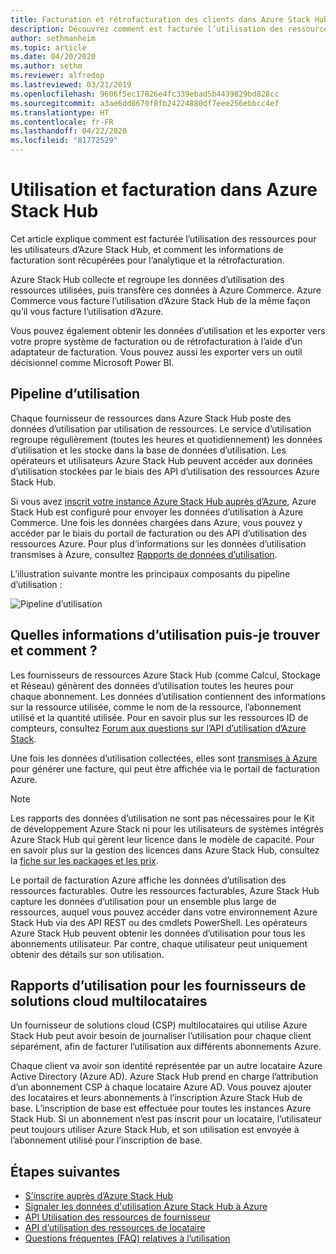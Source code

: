 ```yaml
---
title: Facturation et rétrofacturation des clients dans Azure Stack Hub
description: Découvrez comment est facturée l’utilisation des ressources pour les utilisateurs d’Azure Stack Hub, et comment les informations de facturation sont récupérées pour l’analytique et la rétrofacturation.
author: sethmanheim
ms.topic: article
ms.date: 04/20/2020
ms.author: sethm
ms.reviewer: alfredop
ms.lastreviewed: 03/21/2019
ms.openlocfilehash: 9606f5ec17826e4fc339ebad5b4439829bd828cc
ms.sourcegitcommit: a3ae6dd8670f8fb24224880df7eee256ebbcc4ef
ms.translationtype: HT
ms.contentlocale: fr-FR
ms.lasthandoff: 04/22/2020
ms.locfileid: "81772529"
---
```

# <a name="usage-and-billing-in-azure-stack-hub"></a>Utilisation et facturation dans Azure Stack Hub

Cet article explique comment est facturée l’utilisation des ressources pour les utilisateurs d’Azure Stack Hub, et comment les informations de facturation sont récupérées pour l’analytique et la rétrofacturation.

Azure Stack Hub collecte et regroupe les données d’utilisation des ressources utilisées, puis transfère ces données à Azure Commerce. Azure Commerce vous facture l’utilisation d’Azure Stack Hub de la même façon qu’il vous facture l’utilisation d’Azure.

Vous pouvez également obtenir les données d’utilisation et les exporter vers votre propre système de facturation ou de rétrofacturation à l’aide d’un adaptateur de facturation. Vous pouvez aussi les exporter vers un outil décisionnel comme Microsoft Power BI.

## <a name="usage-pipeline"></a>Pipeline d’utilisation

Chaque fournisseur de ressources dans Azure Stack Hub poste des données d’utilisation par utilisation de ressources. Le service d’utilisation regroupe régulièrement (toutes les heures et quotidiennement) les données d’utilisation et les stocke dans la base de données d’utilisation. Les opérateurs et utilisateurs Azure Stack Hub peuvent accéder aux données d’utilisation stockées par le biais des API d’utilisation des ressources Azure Stack Hub.

Si vous avez [inscrit votre instance Azure Stack Hub auprès d’Azure](azure-stack-registration.md), Azure Stack Hub est configuré pour envoyer les données d’utilisation à Azure Commerce. Une fois les données chargées dans Azure, vous pouvez y accéder par le biais du portail de facturation ou des API d’utilisation des ressources Azure. Pour plus d’informations sur les données d’utilisation transmises à Azure, consultez [Rapports de données d’utilisation](azure-stack-usage-reporting.md).  

L’illustration suivante montre les principaux composants du pipeline d’utilisation :

![Pipeline d’utilisation](media/azure-stack-billing-and-chargeback/usagepipeline.svg)

## <a name="what-usage-information-can-i-find-and-how"></a>Quelles informations d’utilisation puis-je trouver et comment ?

Les fournisseurs de ressources Azure Stack Hub (comme Calcul, Stockage et Réseau) génèrent des données d’utilisation toutes les heures pour chaque abonnement. Les données d’utilisation contiennent des informations sur la ressource utilisée, comme le nom de la ressource, l’abonnement utilisé et la quantité utilisée. Pour en savoir plus sur les ressources ID de compteurs, consultez [Forum aux questions sur l’API d’utilisation d’Azure Stack](azure-stack-usage-related-faq.md).

Une fois les données d’utilisation collectées, elles sont [transmises à Azure](azure-stack-usage-reporting.md) pour générer une facture, qui peut être affichée via le portail de facturation Azure.

> [!NOTE]  
> Les rapports des données d’utilisation ne sont pas nécessaires pour le Kit de développement Azure Stack ni pour les utilisateurs de systèmes intégrés Azure Stack Hub qui gèrent leur licence dans le modèle de capacité. Pour en savoir plus sur la gestion des licences dans Azure Stack Hub, consultez la [fiche sur les packages et les prix](https://azure.microsoft.com/mediahandler/files/resourcefiles/5bc3f30c-cd57-4513-989e-056325eb95e1/Azure-Stack-packaging-and-pricing-datasheet.pdf).

Le portail de facturation Azure affiche les données d’utilisation des ressources facturables. Outre les ressources facturables, Azure Stack Hub capture les données d’utilisation pour un ensemble plus large de ressources, auquel vous pouvez accéder dans votre environnement Azure Stack Hub via des API REST ou des cmdlets PowerShell. Les opérateurs Azure Stack Hub peuvent obtenir les données d’utilisation pour tous les abonnements utilisateur. Par contre, chaque utilisateur peut uniquement obtenir des détails sur son utilisation.

## <a name="usage-reporting-for-multi-tenant-cloud-solution-providers"></a>Rapports d’utilisation pour les fournisseurs de solutions cloud multilocataires

Un fournisseur de solutions cloud (CSP) multilocataires qui utilise Azure Stack Hub peut avoir besoin de journaliser l’utilisation pour chaque client séparément, afin de facturer l’utilisation aux différents abonnements Azure.

Chaque client va avoir son identité représentée par un autre locataire Azure Active Directory (Azure AD). Azure Stack Hub prend en charge l’attribution d’un abonnement CSP à chaque locataire Azure AD. Vous pouvez ajouter des locataires et leurs abonnements à l’inscription Azure Stack Hub de base. L’inscription de base est effectuée pour toutes les instances Azure Stack Hub. Si un abonnement n’est pas inscrit pour un locataire, l’utilisateur peut toujours utiliser Azure Stack Hub, et son utilisation est envoyée à l’abonnement utilisé pour l’inscription de base.

## <a name="next-steps"></a>Étapes suivantes

- [S’inscrire auprès d’Azure Stack Hub](azure-stack-registration.md)
- [Signaler les données d'utilisation Azure Stack Hub à Azure](azure-stack-usage-reporting.md)
- [API Utilisation des ressources de fournisseur](azure-stack-provider-resource-api.md)
- [API d’utilisation des ressources de locataire](azure-stack-tenant-resource-usage-api.md)
- [Questions fréquentes (FAQ) relatives à l’utilisation](azure-stack-usage-related-faq.md)

